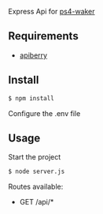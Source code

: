 Express Api for [ps4-waker](https://www.npmjs.com/package/ps4-waker)

## Requirements ##
- [apiberry](https://github.com/davidou66/apiberry)

## Install ##
```bash
$ npm install
```
Configure the .env file

## Usage ##
Start the project
```bash
$ node server.js
```

Routes available: 
- GET /api/*
